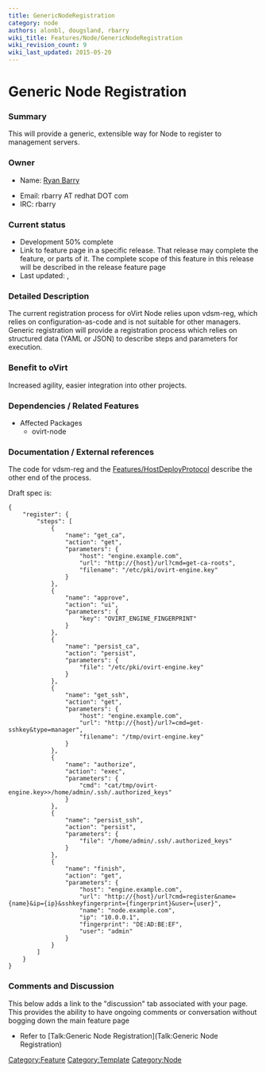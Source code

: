 ```yaml
---
title: GenericNodeRegistration
category: node
authors: alonbl, dougsland, rbarry
wiki_title: Features/Node/GenericNodeRegistration
wiki_revision_count: 9
wiki_last_updated: 2015-05-20
---
```


# Generic Node Registration

### Summary

This will provide a generic, extensible way for Node to register to management servers.

### Owner

*   Name: [ Ryan Barry](User:rbarry)

<!-- -->

*   Email: rbarry AT redhat DOT com
*   IRC: rbarry

### Current status

*   Development 50% complete
*   Link to feature page in a specific release. That release may complete the feature, or parts of it. The complete scope of this feature in this release will be described in the release feature page
*   Last updated: ,

### Detailed Description

The current registration process for oVirt Node relies upon vdsm-reg, which relies on configuration-as-code and is not suitable for other managers. Generic registration will provide a registration process which relies on structured data (YAML or JSON) to describe steps and parameters for execution.

### Benefit to oVirt

Increased agility, easier integration into other projects.

### Dependencies / Related Features

*   Affected Packages
    -   ovirt-node

### Documentation / External references

The code for vdsm-reg and the [Features/HostDeployProtocol](Features/HostDeployProtocol) describe the other end of the process.

Draft spec is:

    {
        "register": {
            "steps": [ 
                {
                    "name": "get_ca",
                    "action": "get",
                    "parameters": {
                        "host": "engine.example.com",
                        "url": "http://{host}/url?cmd=get-ca-roots",
                        "filename": "/etc/pki/ovirt-engine.key"
                    }
                },
                {
                    "name": "approve",
                    "action": "ui",
                    "parameters": {
                        "key": "OVIRT_ENGINE_FINGERPRINT"
                    }
                },
                {
                    "name": "persist_ca",
                    "action": "persist",
                    "parameters": {
                        "file": "/etc/pki/ovirt-engine.key"
                    }
                },
                {
                    "name": "get_ssh",
                    "action": "get",
                    "parameters": {
                        "host": "engine.example.com",
                        "url": "http://{host}/url?=cmd=get-sshkey&type=manager",
                        "filename": "/tmp/ovirt-engine.key"
                    }
                },
                {
                    "name": "authorize",
                    "action": "exec",
                    "parameters": {
                        "cmd": "cat/tmp/ovirt-engine.key>>/home/admin/.ssh/.authorized_keys"
                    }
                },
                {
                    "name": "persist_ssh",
                    "action": "persist",
                    "parameters": {
                        "file": "/home/admin/.ssh/.authorized_keys"
                    }
                },
                {
                    "name": "finish",
                    "action": "get",
                    "parameters": {
                        "host": "engine.example.com",
                        "url": "http://{host}/url?cmd=register&name={name}&ip={ip}&sshkeyfingerprint={fingerprint}&user={user}",
                        "name": "node.example.com",
                        "ip": "10.0.0.1",
                        "fingerprint": "DE:AD:BE:EF",
                        "user": "admin"
                    }
                }
            ]
        }
    }

### Comments and Discussion

This below adds a link to the "discussion" tab associated with your page. This provides the ability to have ongoing comments or conversation without bogging down the main feature page

*   Refer to [Talk:Generic Node Registration](Talk:Generic Node Registration)

<Category:Feature> <Category:Template> <Category:Node>
